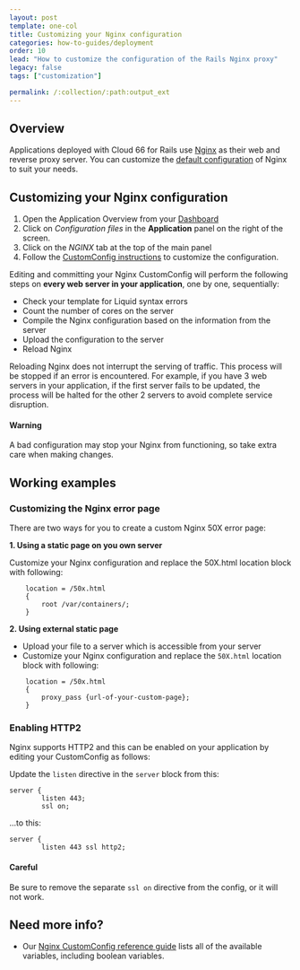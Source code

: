 ```yaml
---
layout: post
template: one-col
title: Customizing your Nginx configuration
categories: how-to-guides/deployment
order: 10
lead: "How to customize the configuration of the Rails Nginx proxy"
legacy: false
tags: ["customization"]

permalink: /:collection/:path:output_ext
---
```


## Overview

Applications deployed with Cloud 66 for Rails use [Nginx](http://nginx.com) as their web and reverse proxy server. You can customize the [default configuration](/rails/references/nginx.html#default-nginx-configuration) of Nginx to suit your needs.

## Customizing your Nginx configuration

1. Open the Application Overview from your [Dashboard](https://app.cloud66.com/dashboard)
2. Click on *Configuration files*  in the **Application** panel on the right of the screen.
3. Click on the *NGINX* tab at the top of the main panel 
4. Follow the [CustomConfig instructions](/rails/tutorials/custom-config.html) to customize the configuration.

Editing and committing your Nginx CustomConfig will perform the following steps on **every web server in your application**, one by one, sequentially:

*   Check your template for Liquid syntax errors
*   Count the number of cores on the server
*   Compile the Nginx configuration based on the information from the server
*   Upload the configuration to the server
*   Reload Nginx

Reloading Nginx does not interrupt the serving of traffic. This process will be stopped if an error is encountered. For example, if you have 3 web servers in your application, if the first server fails to be updated, the process will be halted for the other 2 servers to avoid complete service disruption.

#### Warning
<div class="notice notice-warning"><p>A bad configuration may stop your Nginx from functioning, so take extra care when making changes.</p></div>

## Working examples

### Customizing the Nginx error page

There are two ways for you to create a custom Nginx 50X error page:

**1\. Using a static page on you own server**

Customize your Nginx configuration and replace the 50X.html location block with following:
    
```
    location = /50x.html
    {
        root /var/containers/;
    }
```

**2\. Using external static page**
 
* Upload your file to a server which is accessible from your server
* Customize your Nginx configuration and replace the `50X.html` location block with following:
    
```
    location = /50x.html
    {
        proxy_pass {url-of-your-custom-page};
    }
```

### Enabling HTTP2

Nginx supports HTTP2 and this can be enabled on your application by editing your CustomConfig as follows:

Update the `listen` directive in the `server` block from this:

```shell
server {
        listen 443;
        ssl on;
```

...to this:

```shell
server {
        listen 443 ssl http2;
```

#### Careful
<div class="notice notice-warning"><p>Be sure to remove the separate <code>ssl on</code> directive from the config, or it will not work.
</p></div>


## Need more info?
* Our [Nginx CustomConfig reference guide](/rails/references/nginx.html#nginx-customconfig-variables) lists all of the available variables, including boolean variables.

